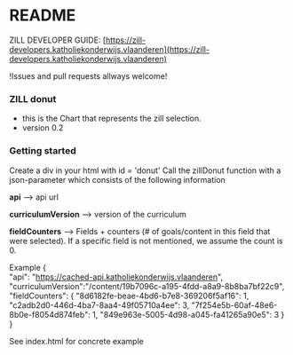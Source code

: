 # README #

ZILL DEVELOPER GUIDE: [https://zill-developers.katholiekonderwijs.vlaanderen](https://zill-developers.katholiekonderwijs.vlaanderen)

!Issues and pull requests allways welcome!

### ZILL donut ###

* this is the Chart that represents the zill selection.
* version 0.2


### Getting started ###

Create a div in your html with id = 'donut'
Call the zillDonut function with a json-parameter which consists of the following information

**api** --> api url

**curriculumVersion** --> version of the curriculum 

**fieldCounters** --> Fields + counters (# of goals/content in this field that were selected). If a specific field is not mentioned, we assume the count is 0.

Example 
{  
    "api": "https://cached-api.katholiekonderwijs.vlaanderen",
    "curriculumVersion":"/content/19b7096c-a195-4fdd-a8a9-8b8ba7bf22c9",
     "fieldCounters": {
        "8d6182fe-beae-4bd6-b7e8-369206f5af16": 1,
        "c2adb2d0-446d-4ba7-8aa4-49f05710a4ee": 3,
        "7f254e5b-60af-48e6-8b0e-f8054d874feb": 1,
        "849e963e-5005-4d98-a045-fa41265a90e5": 3
     }
}

See index.html for concrete example

